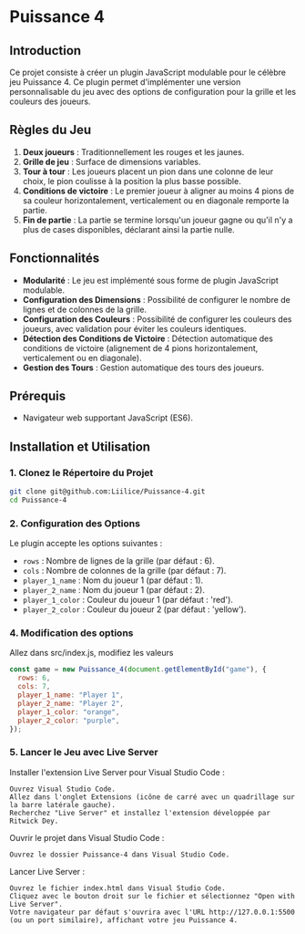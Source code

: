 # Puissance 4

## Introduction
Ce projet consiste à créer un plugin JavaScript modulable pour le célèbre jeu Puissance 4. Ce plugin permet d'implémenter une version personnalisable du jeu avec des options de configuration pour la grille et les couleurs des joueurs.

## Règles du Jeu
1. **Deux joueurs** : Traditionnellement les rouges et les jaunes.
2. **Grille de jeu** : Surface de dimensions variables.
3. **Tour à tour** : Les joueurs placent un pion dans une colonne de leur choix, le pion coulisse à la position la plus basse possible.
4. **Conditions de victoire** : Le premier joueur à aligner au moins 4 pions de sa couleur horizontalement, verticalement ou en diagonale remporte la partie.
5. **Fin de partie** : La partie se termine lorsqu'un joueur gagne ou qu'il n'y a plus de cases disponibles, déclarant ainsi la partie nulle.

## Fonctionnalités
- **Modularité** : Le jeu est implémenté sous forme de plugin JavaScript modulable.
- **Configuration des Dimensions** : Possibilité de configurer le nombre de lignes et de colonnes de la grille.
- **Configuration des Couleurs** : Possibilité de configurer les couleurs des joueurs, avec validation pour éviter les couleurs identiques.
- **Détection des Conditions de Victoire** : Détection automatique des conditions de victoire (alignement de 4 pions horizontalement, verticalement ou en diagonale).
- **Gestion des Tours** : Gestion automatique des tours des joueurs.

## Prérequis
- Navigateur web supportant JavaScript (ES6).

## Installation et Utilisation

### 1. Clonez le Répertoire du Projet
```bash
git clone git@github.com:Liilice/Puissance-4.git
cd Puissance-4
```

### 2. Configuration des Options
Le plugin accepte les options suivantes :
- `rows` : Nombre de lignes de la grille (par défaut : 6).
- `cols` : Nombre de colonnes de la grille (par défaut : 7).
- `player_1_name` : Nom du joueur 1 (par défaut : 1).
- `player_2_name` : Nom du joueur 1 (par défaut : 2).
- `player_1_color` : Couleur du joueur 1 (par défaut : 'red').
- `player_2_color` : Couleur du joueur 2 (par défaut : 'yellow').

### 4. Modification des options
Allez dans src/index.js, modifiez les valeurs 
```javascript
const game = new Puissance_4(document.getElementById("game"), {
  rows: 6,
  cols: 7,
  player_1_name: "Player 1",
  player_2_name: "Player 2",
  player_1_color: "orange",
  player_2_color: "purple",
});
```

### 5. Lancer le Jeu avec Live Server
Installer l'extension Live Server pour Visual Studio Code :

    Ouvrez Visual Studio Code.
    Allez dans l'onglet Extensions (icône de carré avec un quadrillage sur la barre latérale gauche).
    Recherchez "Live Server" et installez l'extension développée par Ritwick Dey.

Ouvrir le projet dans Visual Studio Code :

    Ouvrez le dossier Puissance-4 dans Visual Studio Code.

Lancer Live Server :

    Ouvrez le fichier index.html dans Visual Studio Code.
    Cliquez avec le bouton droit sur le fichier et sélectionnez "Open with Live Server".
    Votre navigateur par défaut s'ouvrira avec l'URL http://127.0.0.1:5500 (ou un port similaire), affichant votre jeu Puissance 4.
